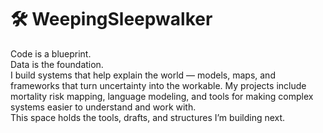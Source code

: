 
# 🛠️ WeepingSleepwalker

Code is a blueprint.  
Data is the foundation.  
I build systems that help explain the world — models, maps, and frameworks that turn uncertainty into the workable.
My projects include mortality risk mapping, language modeling, and tools for making complex systems easier to understand and work with.  
This space holds the tools, drafts, and structures I’m building next.

